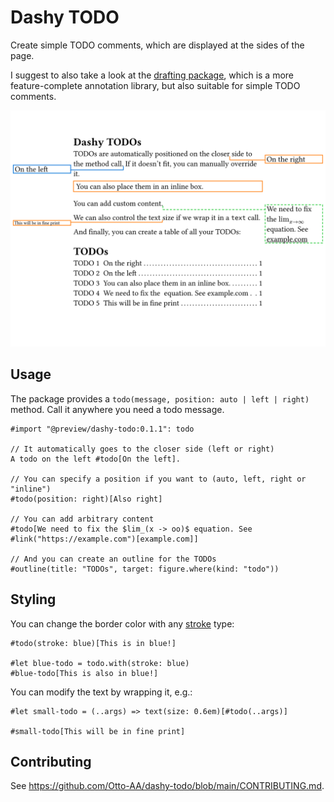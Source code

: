 # Dashy TODO

Create simple TODO comments, which are displayed at the sides of the page.

I suggest to also take a look at the [drafting package](https://typst.app/universe/package/drafting), which is a more feature-complete annotation library, but also suitable for simple TODO comments.

![Screenshot](example.svg)

## Usage

The package provides a `todo(message, position: auto | left | right)` method. Call it anywhere you need a todo message.

```typst
#import "@preview/dashy-todo:0.1.1": todo

// It automatically goes to the closer side (left or right)
A todo on the left #todo[On the left].

// You can specify a position if you want to (auto, left, right or "inline")
#todo(position: right)[Also right]

// You can add arbitrary content
#todo[We need to fix the $lim_(x -> oo)$ equation. See #link("https://example.com")[example.com]]

// And you can create an outline for the TODOs
#outline(title: "TODOs", target: figure.where(kind: "todo"))
```

## Styling

You can change the border color with any [stroke](https://typst.app/docs/reference/visualize/stroke/) type:

```
#todo(stroke: blue)[This is in blue!]

#let blue-todo = todo.with(stroke: blue)
#blue-todo[This is also in blue!]
```

You can modify the text by wrapping it, e.g.:

```
#let small-todo = (..args) => text(size: 0.6em)[#todo(..args)]

#small-todo[This will be in fine print]
```

## Contributing

See https://github.com/Otto-AA/dashy-todo/blob/main/CONTRIBUTING.md.
